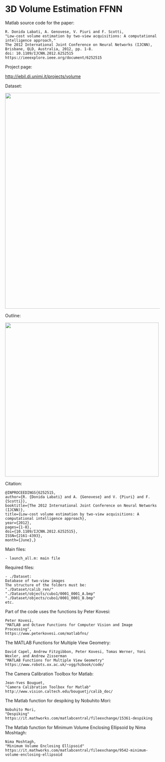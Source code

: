 # 3D Volume Estimation FFNN

Matlab source code for the paper:

	R. Donida Labati, A. Genovese, V. Piuri and F. Scotti, 
    "Low-cost volume estimation by two-view acquisitions: A computational intelligence approach," 
    The 2012 International Joint Conference on Neural Networks (IJCNN), Brisbane, QLD, Australia, 2012, pp. 1-8.
    doi: 10.1109/IJCNN.2012.6252515
    https://ieeexplore.ieee.org/document/6252515
	
Project page:

http://iebil.di.unimi.it/projects/volume

Dataset:

<img src="http://iebil.di.unimi.it/images/datasetVolume.png" width="700">

Outline:

<img src="http://iebil.di.unimi.it/images/volume.jpg" width="500">

Citation:

    @INPROCEEDINGS{6252515,
    author={R. {Donida Labati} and A. {Genovese} and V. {Piuri} and F. {Scotti}},
    booktitle={The 2012 International Joint Conference on Neural Networks (IJCNN)},
    title={Low-cost volume estimation by two-view acquisitions: A computational intelligence approach},
    year={2012},
    pages={1-8},
    doi={10.1109/IJCNN.2012.6252515},
    ISSN={2161-4393},
    month={June},}

Main files:

    - launch_all.m: main file

Required files:

    - ./Dataset: 
    Database of two-view images    
    The structure of the folders must be:
    "./Dataset/calib_ren/"
    "./Dataset/objects/cubo1/0001_0001_A.bmp"
    "./Dataset/objects/cubo1/0001_0001_B.bmp"
    etc.

Part of the code uses the functions by Peter Kovesi:

	Peter Kovesi, 
	"MATLAB and Octave Functions for Computer Vision and Image Processing", 
	https://www.peterkovesi.com/matlabfns/
    
The MATLAB Functions for Multiple View Geometry:

    David Capel, Andrew Fitzgibbon, Peter Kovesi, Tomas Werner, Yoni Wexler, and Andrew Zisserman
    "MATLAB Functions for Multiple View Geometry"
    https://www.robots.ox.ac.uk/~vgg/hzbook/code/
    
The Camera Calibration Toolbox for Matlab:

    Jean-Yves Bouguet,
    "Camera Calibration Toolbox for Matlab"
    http://www.vision.caltech.edu/bouguetj/calib_doc/
    
The Matlab function for despiking by Nobuhito Mori:

    Nobuhito Mori,
    "Despiking"
    https://it.mathworks.com/matlabcentral/fileexchange/15361-despiking
    
The Matlab function for Minimum Volume Enclosing Ellipsoid by Nima Moshtagh:

    Nima Moshtagh,
    "Minimum Volume Enclosing Ellipsoid"
    https://it.mathworks.com/matlabcentral/fileexchange/9542-minimum-volume-enclosing-ellipsoid
	